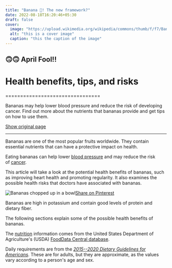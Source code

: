 ```yaml
---
title: "Banana 🍌! The new framework?"
date: 2022-08-18T16:20:46+05:30
draft: false
cover:
  image: "https://upload.wikimedia.org/wikipedia/commons/thumb/f/f7/Bananas.svg/560px-Bananas.svg.png"
  alt: "this is a cover image"
  caption: "this the caption of the image"
---
```


## 🙃🙃 April Fool!!

# Health benefits, tips, and risks

================================

Bananas may help lower blood pressure and reduce the risk of developing cancer. Find out more about the nutrients that bananas provide and get tips on how to use them.

[Show original page](https://www.medicalnewstoday.com/articles/271157)

---

Bananas are one of the most popular fruits worldwide. They contain essential nutrients that can have a protective impact on health.

Eating bananas can help lower [blood pressure](https://www.medicalnewstoday.com/articles/270644.php "What is a normal blood pressure?") and may reduce the risk of [cancer](https://www.medicalnewstoday.com/info/cancer-oncology/ "What is Cancer?").

This article will take a look at the potential health benefits of bananas, such as improving heart health and promoting regularity. It also examines the possible health risks that doctors have associated with bananas.

![Bananas chopped up in a bowl](https://i0.wp.com/cdn-prod.medicalnewstoday.com/content/images/articles/271/271157/bananas-chopped-up-in-a-bowl.jpg?w=1155&h=1528)[Share on Pinterest](https://www.pinterest.com/pin/create/button/?url=https%3A%2F%2Fwww.medicalnewstoday.com%2Farticles%2F271157&media=https%3A%2F%2Fcdn-prod.medicalnewstoday.com%2Fcontent%2Fimages%2Farticles%2F271%2F271157%2Fbananas-chopped-up-in-a-bowl.jpg&description=Bananas%3A%20Health%20benefits%2C%20tips%2C%20and%20risks "Share on Pinterest")

Bananas are high in potassium and contain good levels of protein and dietary fiber.

The following sections explain some of the possible health benefits of bananas.

The [nutrition](https://www.medicalnewstoday.com/articles/160774.php "What is nutrition, and why does it matter?") information comes from the United States Department of Agriculture's (USDA) [FoodData Central database](https://fdc.nal.usda.gov/fdc-app.html#/food-details/341529/nutrients).

Daily requirements are from the [_2015--2020 Dietary Guidelines for Americans_](https://fdc.nal.usda.gov/fdc-app.html#/food-details/341529/nutrients). These are for adults, but they are approximate, as the values vary according to a person's age and sex.
